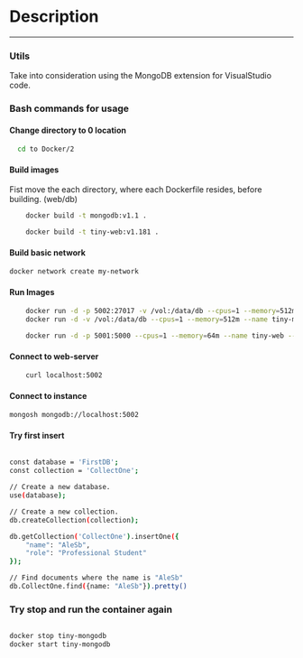 # Description



---------------------------------------

### Utils
Take into consideration using the MongoDB extension for VisualStudio code.

### Bash commands for usage

#### Change directory to 0 location


```bash
  cd to Docker/2
```


#### Build images

Fist move the each directory, where each Dockerfile resides, before building. (web/db)

```bash
    docker build -t mongodb:v1.1 .
```

```bash
    docker build -t tiny-web:v1.181 .
```
#### Build basic network

```bash
docker network create my-network
```

#### Run Images
```bash
    docker run -d -p 5002:27017 -v /vol:/data/db --cpus=1 --memory=512m --name tiny-mongodb --network my-network mongodb:v1.1
    docker run -d -v /vol:/data/db --cpus=1 --memory=512m --name tiny-mongodb --network my-network mongodb:v1.1
```


```bash
    docker run -d -p 5001:5000 --cpus=1 --memory=64m --name tiny-web --network my-network -e MONGO_URI=mongodb://tiny-mongodb:27017 tiny-web:v1.181

```

#### Connect to web-server

```bash
    curl localhost:5002
```

#### Connect to instance

```bash
mongosh mongodb://localhost:5002
```

#### Try first insert

```bash

const database = 'FirstDB';
const collection = 'CollectOne';

// Create a new database.
use(database);

// Create a new collection.
db.createCollection(collection);

db.getCollection('CollectOne').insertOne({
    "name": "AleSb",
    "role": "Professional Student"
});

// Find documents where the name is "AleSb"
db.CollectOne.find({name: "AleSb"}).pretty()

```

### Try stop and run the container again

``` bash

docker stop tiny-mongodb
docker start tiny-mongodb
```

